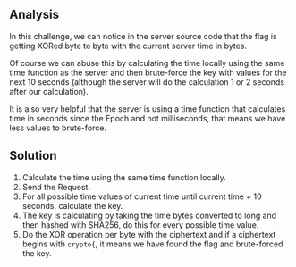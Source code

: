 ## Analysis
In this challenge, we can notice in the server source code that the flag is getting XORed byte to byte with the current server time in bytes.

Of course we can abuse this by calculating the time locally using the same time function as the server and then brute-force the key with values for the next 10 seconds (although the server will do the calculation 1 or 2 seconds after our calculation).

It is also very helpful that the server is using a time function that calculates time in seconds since the Epoch and not milliseconds, that means we have less values to brute-force.

## Solution
1. Calculate the time using the same time function locally.
2. Send the Request.
3. For all possible time values of current time until current time + 10 seconds, calculate the key.
4. The key is calculating by taking the time bytes converted to long and then hashed with SHA256, do this for every possible time value.
5. Do the XOR operation per byte with the ciphertext and if a ciphertext begins with `crypto{`, it means we have found the flag and brute-forced the key.
